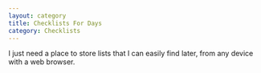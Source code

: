 ```yaml
---
layout: category
title: Checklists For Days
category: Checklists
---
```


I just need a place to store lists that I can easily find later, from any device with a web browser.